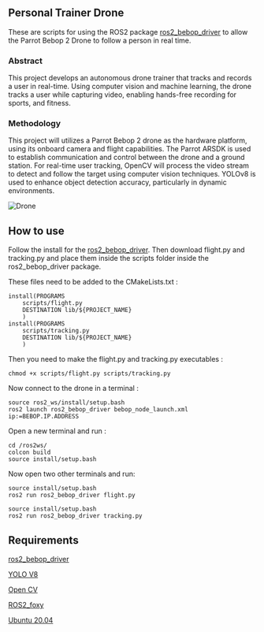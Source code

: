 ## Personal Trainer Drone

These are scripts for using the ROS2 package [ros2_bebop_driver](https://github.com/jeremyfix/ros2_bebop_driver) to allow the Parrot Bebop 2 Drone to follow a person in real time.

### Abstract
This project develops an autonomous drone trainer that tracks and records a user in real-time. Using computer vision and machine learning, the drone tracks a user while capturing video, enabling hands-free recording for sports, and fitness.

### Methodology
This project will utilizes a Parrot Bebop 2 drone as the hardware platform, using its onboard camera and flight capabilities. The Parrot ARSDK is used to establish communication and control between the drone and a ground station. For real-time user tracking, OpenCV will process the video stream to detect and follow the target using computer vision techniques. YOLOv8 is used to enhance object detection accuracy, particularly in dynamic environments.

![Drone](https://platform.theverge.com/wp-content/uploads/sites/2/chorus/uploads/chorus_asset/file/13064385/Parrot-Bebop_2-review-07.0.0.1453474367.jpg?quality=90&strip=all&crop=0,0,100,100)

## How to use

Follow the install for the [ros2_bebop_driver](https://github.com/jeremyfix/ros2_bebop_driver). Then download flight.py and tracking.py and place them inside the scripts folder inside the ros2_bebop_driver package. 

These files need to be added to the CMakeLists.txt : 

```
install(PROGRAMS
	scripts/flight.py
	DESTINATION lib/${PROJECT_NAME}
	)
install(PROGRAMS
	scripts/tracking.py
	DESTINATION lib/${PROJECT_NAME}
	)
```

Then you need to make the flight.py and tracking.py executables :

```
chmod +x scripts/flight.py scripts/tracking.py
```

Now connect to the drone in a terminal :

```
source ros2_ws/install/setup.bash
ros2 launch ros2_bebop_driver bebop_node_launch.xml ip:=BEBOP.IP.ADDRESS
```

Open a new terminal and run :

```
cd /ros2ws/
colcon build
source install/setup.bash
```

Now open two other terminals and run:

```
source install/setup.bash
ros2 run ros2_bebop_driver flight.py
```

```
source install/setup.bash
ros2 run ros2_bebop_driver tracking.py
```


## Requirements

[ros2_bebop_driver](https://github.com/jeremyfix/ros2_bebop_driver)

[YOLO V8](https://github.com/ultralytics/ultralytics)

[Open CV](https://github.com/ultralytics/ultralytics) 

[ROS2_foxy](https://docs.ros.org/en/foxy/index.html)

[Ubuntu 20.04](https://www.releases.ubuntu.com/focal/)
 
 
 
 
